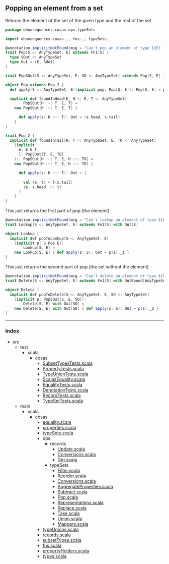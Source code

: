 
## Popping an element from a set

Returns the element of the set of the given type and the rest of the set


```scala
package ohnosequences.cosas.ops.typeSets

import ohnosequences.cosas._, fns._, typeSets._

@annotation.implicitNotFound(msg = "Can't pop an element of type ${E} from the set ${S}")
trait Pop[S <: AnyTypeSet, E] extends Fn1[S] {
  type SOut <: AnyTypeSet
  type Out = (E, SOut)
}

trait PopSOut[S <: AnyTypeSet, E, SO <: AnyTypeSet] extends Pop[S, E] { type SOut = SO }

object Pop extends Pop_2 {
  def apply[S <: AnyTypeSet, E](implicit pop: Pop[S, E]): Pop[S, E] = pop

  implicit def foundInHead[E, H <: E, T <: AnyTypeSet]: 
        PopSOut[H :~: T, E, T] =
    new PopSOut[H :~: T, E, T] { 

      def apply(s: H :~: T): Out = (s.head, s.tail)
    }
}

trait Pop_2 {
  implicit def foundInTail[H, T <: AnyTypeSet, E, TO <: AnyTypeSet]
    (implicit 
      e: E ∈ T, 
      l: PopSOut[T, E, TO]
    ):  PopSOut[H :~: T, E, H :~: TO] =
    new PopSOut[H :~: T, E, H :~: TO] { 

      def apply(s: H :~: T): Out = {
        
        val (e, t) = l(s.tail)
        (e, s.head :~: t)
      }
    }
}
```

This just returns the first part of pop (the element)

```scala
@annotation.implicitNotFound(msg = "Can't lookup an element of type ${E} from the set ${S}")
trait Lookup[S <: AnyTypeSet, E] extends Fn1[S] with Out[E]

object Lookup {
  implicit def popToLookup[S <: AnyTypeSet, E]
    (implicit p: S Pop E): 
        Lookup[S, E] = 
    new Lookup[S, E] { def apply(s: S): Out = p(s)._1 }
}
```

This just returns the second part of pop (the set without the element)

```scala
@annotation.implicitNotFound(msg = "Can't delete an element of type ${E} from the set ${S}")
trait Delete[S <: AnyTypeSet, E] extends Fn1[S] with OutBound[AnyTypeSet]

object Delete {
  implicit def popToDelete[S <: AnyTypeSet, E, SO <: AnyTypeSet]
    (implicit p: PopSOut[S, E, SO]): 
        Delete[S, E] with Out[SO] = 
    new Delete[S, E] with Out[SO] { def apply(s: S): Out = p(s)._2 }
}

```


------

### Index

+ src
  + test
    + scala
      + cosas
        + [SubsetTypesTests.scala][test/scala/cosas/SubsetTypesTests.scala]
        + [PropertyTests.scala][test/scala/cosas/PropertyTests.scala]
        + [TypeUnionTests.scala][test/scala/cosas/TypeUnionTests.scala]
        + [ScalazEquality.scala][test/scala/cosas/ScalazEquality.scala]
        + [EqualityTests.scala][test/scala/cosas/EqualityTests.scala]
        + [DenotationTests.scala][test/scala/cosas/DenotationTests.scala]
        + [RecordTests.scala][test/scala/cosas/RecordTests.scala]
        + [TypeSetTests.scala][test/scala/cosas/TypeSetTests.scala]
  + main
    + scala
      + cosas
        + [equality.scala][main/scala/cosas/equality.scala]
        + [properties.scala][main/scala/cosas/properties.scala]
        + [typeSets.scala][main/scala/cosas/typeSets.scala]
        + ops
          + records
            + [Update.scala][main/scala/cosas/ops/records/Update.scala]
            + [Conversions.scala][main/scala/cosas/ops/records/Conversions.scala]
            + [Get.scala][main/scala/cosas/ops/records/Get.scala]
          + typeSets
            + [Filter.scala][main/scala/cosas/ops/typeSets/Filter.scala]
            + [Reorder.scala][main/scala/cosas/ops/typeSets/Reorder.scala]
            + [Conversions.scala][main/scala/cosas/ops/typeSets/Conversions.scala]
            + [AggregateProperties.scala][main/scala/cosas/ops/typeSets/AggregateProperties.scala]
            + [Subtract.scala][main/scala/cosas/ops/typeSets/Subtract.scala]
            + [Pop.scala][main/scala/cosas/ops/typeSets/Pop.scala]
            + [Representations.scala][main/scala/cosas/ops/typeSets/Representations.scala]
            + [Replace.scala][main/scala/cosas/ops/typeSets/Replace.scala]
            + [Take.scala][main/scala/cosas/ops/typeSets/Take.scala]
            + [Union.scala][main/scala/cosas/ops/typeSets/Union.scala]
            + [Mappers.scala][main/scala/cosas/ops/typeSets/Mappers.scala]
        + [typeUnions.scala][main/scala/cosas/typeUnions.scala]
        + [records.scala][main/scala/cosas/records.scala]
        + [subsetTypes.scala][main/scala/cosas/subsetTypes.scala]
        + [fns.scala][main/scala/cosas/fns.scala]
        + [propertyHolders.scala][main/scala/cosas/propertyHolders.scala]
        + [types.scala][main/scala/cosas/types.scala]

[test/scala/cosas/SubsetTypesTests.scala]: ../../../../../test/scala/cosas/SubsetTypesTests.scala.md
[test/scala/cosas/PropertyTests.scala]: ../../../../../test/scala/cosas/PropertyTests.scala.md
[test/scala/cosas/TypeUnionTests.scala]: ../../../../../test/scala/cosas/TypeUnionTests.scala.md
[test/scala/cosas/ScalazEquality.scala]: ../../../../../test/scala/cosas/ScalazEquality.scala.md
[test/scala/cosas/EqualityTests.scala]: ../../../../../test/scala/cosas/EqualityTests.scala.md
[test/scala/cosas/DenotationTests.scala]: ../../../../../test/scala/cosas/DenotationTests.scala.md
[test/scala/cosas/RecordTests.scala]: ../../../../../test/scala/cosas/RecordTests.scala.md
[test/scala/cosas/TypeSetTests.scala]: ../../../../../test/scala/cosas/TypeSetTests.scala.md
[main/scala/cosas/equality.scala]: ../../equality.scala.md
[main/scala/cosas/properties.scala]: ../../properties.scala.md
[main/scala/cosas/typeSets.scala]: ../../typeSets.scala.md
[main/scala/cosas/ops/records/Update.scala]: ../records/Update.scala.md
[main/scala/cosas/ops/records/Conversions.scala]: ../records/Conversions.scala.md
[main/scala/cosas/ops/records/Get.scala]: ../records/Get.scala.md
[main/scala/cosas/ops/typeSets/Filter.scala]: Filter.scala.md
[main/scala/cosas/ops/typeSets/Reorder.scala]: Reorder.scala.md
[main/scala/cosas/ops/typeSets/Conversions.scala]: Conversions.scala.md
[main/scala/cosas/ops/typeSets/AggregateProperties.scala]: AggregateProperties.scala.md
[main/scala/cosas/ops/typeSets/Subtract.scala]: Subtract.scala.md
[main/scala/cosas/ops/typeSets/Pop.scala]: Pop.scala.md
[main/scala/cosas/ops/typeSets/Representations.scala]: Representations.scala.md
[main/scala/cosas/ops/typeSets/Replace.scala]: Replace.scala.md
[main/scala/cosas/ops/typeSets/Take.scala]: Take.scala.md
[main/scala/cosas/ops/typeSets/Union.scala]: Union.scala.md
[main/scala/cosas/ops/typeSets/Mappers.scala]: Mappers.scala.md
[main/scala/cosas/typeUnions.scala]: ../../typeUnions.scala.md
[main/scala/cosas/records.scala]: ../../records.scala.md
[main/scala/cosas/subsetTypes.scala]: ../../subsetTypes.scala.md
[main/scala/cosas/fns.scala]: ../../fns.scala.md
[main/scala/cosas/propertyHolders.scala]: ../../propertyHolders.scala.md
[main/scala/cosas/types.scala]: ../../types.scala.md